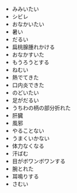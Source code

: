 * みみいたい
* シビレ
* おなかいたい
* 暑い
* だるい
* 扁桃腺腫れかける
* おなかすいた
* もうろうとする
* ねむい
* 熱でてきた
* 口内炎できた
* のどいたい
* 足がだるい
* うちわの柄の部分折れた
* 肝臓
* 風邪
* やることない
* うまくいかない
* 体力なくなる
* 汗ばむ
* 目がボワンボワンする
* 腕とれた
* 耳鳴りする
* さむい

